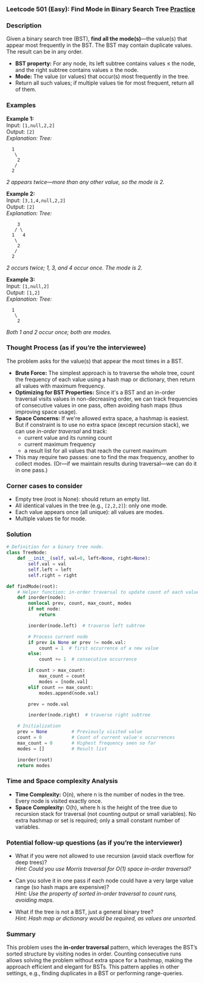 ### Leetcode 501 (Easy): Find Mode in Binary Search Tree [Practice](https://leetcode.com/problems/find-mode-in-binary-search-tree)

### Description  
Given a binary search tree (BST), **find all the mode(s)**—the value(s) that appear most frequently in the BST. The BST may contain duplicate values. The result can be in any order.

- **BST property:** For any node, its left subtree contains values ≤ the node, and the right subtree contains values ≥ the node.
- **Mode:** The value (or values) that occur(s) most frequently in the tree.
- Return all such values; if multiple values tie for most frequent, return all of them.

### Examples  

**Example 1:**  
Input: `[1,null,2,2]`  
Output: `[2]`  
*Explanation: Tree:*

```
  1
   \
    2
   /
  2
```
*2 appears twice—more than any other value, so the mode is 2.*

**Example 2:**  
Input: `[3,1,4,null,2,2]`  
Output: `[2]`  
*Explanation: Tree:*

```
    3
   / \
  1   4
   \
    2
   /
  2
```
*2 occurs twice; 1, 3, and 4 occur once. The mode is 2.*

**Example 3:**  
Input: `[1,null,2]`  
Output: `[1,2]`  
*Explanation: Tree:*

```
  1
   \
    2
```
*Both 1 and 2 occur once; both are modes.*

### Thought Process (as if you’re the interviewee)  

The problem asks for the value(s) that appear the most times in a BST.  
- **Brute Force:** The simplest approach is to traverse the whole tree, count the frequency of each value using a hash map or dictionary, then return all values with maximum frequency.
- **Optimizing for BST Properties:** Since it's a BST and an in-order traversal visits values in non-decreasing order, we can track frequencies of consecutive values in one pass, often avoiding hash maps (thus improving space usage).
- **Space Concerns:** If we're allowed extra space, a hashmap is easiest. But if constraint is to use no extra space (except recursion stack), we can use *in-order traversal* and track:
  - current value and its running count
  - current maximum frequency
  - a result list for all values that reach the current maximum
- This may require two passes: one to find the max frequency, another to collect modes. (Or—if we maintain results during traversal—we can do it in one pass.)

### Corner cases to consider  
- Empty tree (root is None): should return an empty list.
- All identical values in the tree (e.g., `[2,2,2]`): only one mode.
- Each value appears once (all unique): all values are modes.
- Multiple values tie for mode.

### Solution

```python
# Definition for a binary tree node.
class TreeNode:
    def __init__(self, val=0, left=None, right=None):
        self.val = val
        self.left = left
        self.right = right

def findMode(root):
    # Helper function: in-order traversal to update count of each value
    def inorder(node):
        nonlocal prev, count, max_count, modes
        if not node:
            return

        inorder(node.left)  # traverse left subtree

        # Process current node
        if prev is None or prev != node.val:
            count = 1  # first occurrence of a new value
        else:
            count += 1  # consecutive occurrence

        if count > max_count:
            max_count = count
            modes = [node.val]
        elif count == max_count:
            modes.append(node.val)

        prev = node.val

        inorder(node.right)  # traverse right subtree

    # Initialization
    prev = None         # Previously visited value
    count = 0           # Count of current value's occurrences
    max_count = 0       # Highest frequency seen so far
    modes = []          # Result list

    inorder(root)
    return modes
```

### Time and Space complexity Analysis  

- **Time Complexity:** O(n), where n is the number of nodes in the tree. Every node is visited exactly once.
- **Space Complexity:** O(h), where h is the height of the tree due to recursion stack for traversal (not counting output or small variables). No extra hashmap or set is required; only a small constant number of variables.

### Potential follow-up questions (as if you’re the interviewer)  

- What if you were not allowed to use recursion (avoid stack overflow for deep trees)?  
  *Hint: Could you use Morris traversal for O(1) space in-order traversal?*

- Can you solve it in one pass if each node could have a very large value range (so hash maps are expensive)?  
  *Hint: Use the property of sorted in-order traversal to count runs, avoiding maps.*

- What if the tree is not a BST, just a general binary tree?  
  *Hint: Hash map or dictionary would be required, as values are unsorted.*

### Summary
This problem uses the **in-order traversal** pattern, which leverages the BST’s sorted structure by visiting nodes in order. Counting consecutive runs allows solving the problem without extra space for a hashmap, making the approach efficient and elegant for BSTs. This pattern applies in other settings, e.g., finding duplicates in a BST or performing range-queries.